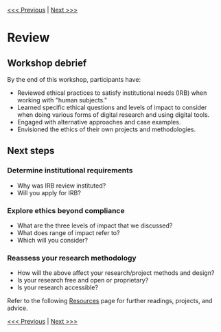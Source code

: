 [<<< Previous](cases.md) | [Next >>>](resources.md)

# Review  

## Workshop debrief

By the end of this workshop, participants have:

* Reviewed ethical practices to satisfy institutional needs (IRB) when working with "human subjects."
* Learned specific ethical questions and levels of impact to consider when doing various forms of digital research and using digital tools.
* Engaged with alternative approaches and case examples.
* Envisioned the ethics of their own projects and methodologies.

## Next steps 

### Determine institutional requirements

- Why was IRB review instituted?
- Will you apply for IRB?

### Explore ethics beyond compliance

- What are the three levels of impact that we discussed?
- What does range of impact refer to?
- Which will you consider?

### Reassess your research methodology

- How will the above affect your research/project methods and design?
- Is your research free and open or proprietary?
- Is your research accessible?

Refer to the following [Resources](resources.md) page for further readings, projects, and advice.

[<<< Previous](cases.md) | [Next >>>](resources.md)
